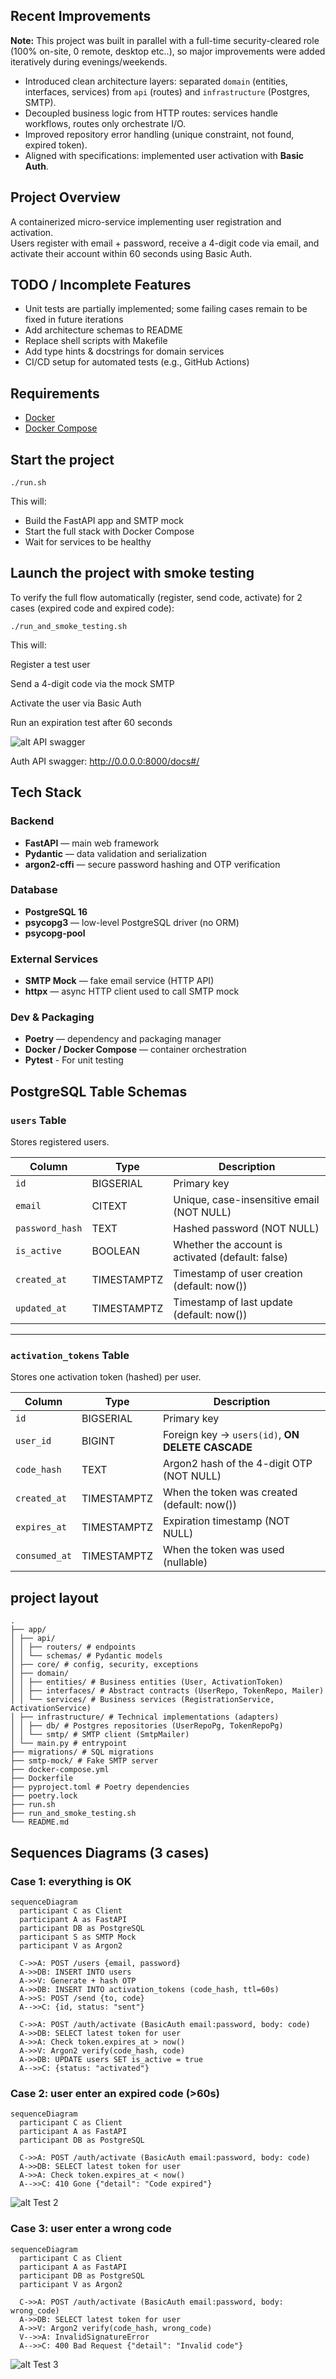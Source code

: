 ## Recent Improvements

**Note:** This project was built in parallel with a full-time security-cleared role (100% on-site, 0 remote, desktop etc..), so major improvements were added iteratively during evenings/weekends.

- Introduced clean architecture layers: separated `domain` (entities, interfaces, services) from `api` (routes) and `infrastructure` (Postgres, SMTP).
- Decoupled business logic from HTTP routes: services handle workflows, routes only orchestrate I/O.
- Improved repository error handling (unique constraint, not found, expired token).
- Aligned with specifications: implemented user activation with **Basic Auth**.

## Project Overview

A containerized micro-service implementing user registration and activation.  
Users register with email + password, receive a 4-digit code via email, and activate their account within 60 seconds using Basic Auth.

## TODO / Incomplete Features

- Unit tests are partially implemented; some failing cases remain to be fixed in future iterations
- Add architecture schemas to README
- Replace shell scripts with Makefile
- Add type hints & docstrings for domain services
- CI/CD setup for automated tests (e.g., GitHub Actions)

## Requirements

- [Docker](https://www.docker.com/)
- [Docker Compose](https://docs.docker.com/compose/)

## Start the project

```
./run.sh

```

This will:

- Build the FastAPI app and SMTP mock
- Start the full stack with Docker Compose
- Wait for services to be healthy

## Launch the project with smoke testing

To verify the full flow automatically (register, send code, activate) for 2 cases (expired code and expired code):

```
./run_and_smoke_testing.sh

```

This will:

Register a test user

Send a 4-digit code via the mock SMTP

Activate the user via Basic Auth

Run an expiration test after 60 seconds

![alt API swagger](docs/swagger.png)

Auth API swagger: http://0.0.0.0:8000/docs#/

## Tech Stack

### Backend

- **FastAPI** — main web framework
- **Pydantic** — data validation and serialization
- **argon2-cffi** — secure password hashing and OTP verification

### Database

- **PostgreSQL 16**
- **psycopg3** — low-level PostgreSQL driver (no ORM)
- **psycopg-pool**

### External Services

- **SMTP Mock** — fake email service (HTTP API)
- **httpx** — async HTTP client used to call SMTP mock

### Dev & Packaging

- **Poetry** — dependency and packaging manager
- **Docker / Docker Compose** — container orchestration
- **Pytest** - For unit testing

## PostgreSQL Table Schemas

### `users` Table

Stores registered users.

| Column          | Type        | Description                                       |
| --------------- | ----------- | ------------------------------------------------- |
| `id`            | BIGSERIAL   | Primary key                                       |
| `email`         | CITEXT      | Unique, case-insensitive email (NOT NULL)         |
| `password_hash` | TEXT        | Hashed password (NOT NULL)                        |
| `is_active`     | BOOLEAN     | Whether the account is activated (default: false) |
| `created_at`    | TIMESTAMPTZ | Timestamp of user creation (default: now())       |
| `updated_at`    | TIMESTAMPTZ | Timestamp of last update (default: now())         |

---

### `activation_tokens` Table

Stores one activation token (hashed) per user.

| Column        | Type        | Description                                      |
| ------------- | ----------- | ------------------------------------------------ |
| `id`          | BIGSERIAL   | Primary key                                      |
| `user_id`     | BIGINT      | Foreign key → `users(id)`, **ON DELETE CASCADE** |
| `code_hash`   | TEXT        | Argon2 hash of the 4-digit OTP (NOT NULL)        |
| `created_at`  | TIMESTAMPTZ | When the token was created (default: now())      |
| `expires_at`  | TIMESTAMPTZ | Expiration timestamp (NOT NULL)                  |
| `consumed_at` | TIMESTAMPTZ | When the token was used (nullable)               |

## project layout

```
.
├── app/
│ ├── api/
│ │ ├── routers/ # endpoints
│ │ └── schemas/ # Pydantic models
│ ├── core/ # config, security, exceptions
│ ├── domain/
│ │ ├── entities/ # Business entities (User, ActivationToken)
│ │ ├── interfaces/ # Abstract contracts (UserRepo, TokenRepo, Mailer)
│ │ └── services/ # Business services (RegistrationService, ActivationService)
│ ├── infrastructure/ # Technical implementations (adapters)
│ │ ├── db/ # Postgres repositories (UserRepoPg, TokenRepoPg)
│ │ └── smtp/ # SMTP client (SmtpMailer)
│ └── main.py # entrypoint
├── migrations/ # SQL migrations
├── smtp-mock/ # Fake SMTP server
├── docker-compose.yml
├── Dockerfile
├── pyproject.toml # Poetry dependencies
├── poetry.lock
├── run.sh
├── run_and_smoke_testing.sh
└── README.md
```

## Sequences Diagrams (3 cases)

### Case 1: everything is OK

```
sequenceDiagram
  participant C as Client
  participant A as FastAPI
  participant DB as PostgreSQL
  participant S as SMTP Mock
  participant V as Argon2

  C->>A: POST /users {email, password}
  A->>DB: INSERT INTO users
  A->>V: Generate + hash OTP
  A->>DB: INSERT INTO activation_tokens (code_hash, ttl=60s)
  A->>S: POST /send {to, code}
  A-->>C: {id, status: "sent"}

  C->>A: POST /auth/activate (BasicAuth email:password, body: code)
  A->>DB: SELECT latest token for user
  A->>A: Check token.expires_at > now()
  A->>V: Argon2 verify(code_hash, code)
  A->>DB: UPDATE users SET is_active = true
  A-->>C: {status: "activated"}

```

### Case 2: user enter an expired code (>60s)

```
sequenceDiagram
  participant C as Client
  participant A as FastAPI
  participant DB as PostgreSQL

  C->>A: POST /auth/activate (BasicAuth email:password, body: code)
  A->>DB: SELECT latest token for user
  A->>A: Check token.expires_at < now()
  A-->>C: 410 Gone {"detail": "Code expired"}
```

![alt Test 2](docs/test_code_success.png)

### Case 3: user enter a wrong code

```
sequenceDiagram
  participant C as Client
  participant A as FastAPI
  participant DB as PostgreSQL
  participant V as Argon2

  C->>A: POST /auth/activate (BasicAuth email:password, body: wrong_code)
  A->>DB: SELECT latest token for user
  A->>V: Argon2 verify(code_hash, wrong_code)
  V-->>A: InvalidSignatureError
  A-->>C: 400 Bad Request {"detail": "Invalid code"}
```

![alt Test 3](docs/test_code_expired.png)
